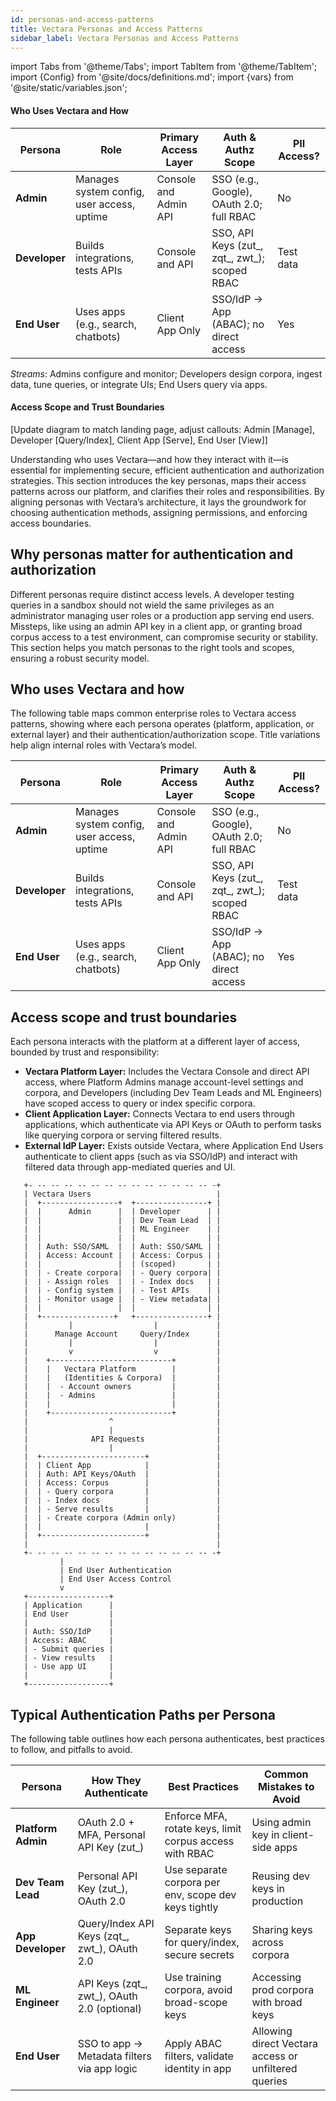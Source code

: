 ```yaml
---
id: personas-and-access-patterns
title: Vectara Personas and Access Patterns
sidebar_label: Vectara Personas and Access Patterns
---
```


import Tabs from '@theme/Tabs';
import TabItem from '@theme/TabItem';
import {Config} from '@site/docs/definitions.md';
import {vars} from '@site/static/variables.json';


#### Who Uses Vectara and How
| Persona   | Role                                      | Primary Access Layer | Auth & Authz Scope                     | PII Access? |
|-----------|-------------------------------------------|----------------------|----------------------------------------|-------------|
| **Admin** | Manages system config, user access, uptime| Console and Admin API| SSO (e.g., Google), OAuth 2.0; full RBAC | No          |
| **Developer** | Builds integrations, tests APIs       | Console and API      | SSO, API Keys (zut_, zqt_, zwt_); scoped RBAC | Test data |
| **End User** | Uses apps (e.g., search, chatbots)     | Client App Only      | SSO/IdP → App (ABAC); no direct access | Yes         |

*Streams*: Admins configure and monitor; Developers design corpora, ingest data, tune queries, or integrate UIs; End Users query via apps.

#### Access Scope and Trust Boundaries
[Update diagram to match landing page, adjust callouts: Admin [Manage], Developer [Query/Index], Client App [Serve], End User [View]]










Understanding who uses Vectara—and how they interact with it—is essential for 
implementing secure, efficient authentication and authorization strategies. 
This section introduces the key personas, maps their access patterns across 
our platform, and clarifies their roles and responsibilities. By aligning personas with Vectara’s architecture, it lays the groundwork for choosing authentication methods, assigning permissions, and enforcing access boundaries.

## Why personas matter for authentication and authorization

Different personas require distinct access levels. A developer testing queries 
in a sandbox should not wield the same privileges as an administrator managing 
user roles or a production app serving end users. Missteps, like using an admin 
API key in a client app, or granting broad corpus access to a test environment, 
can compromise security or stability. This section helps you match personas to 
the right tools and scopes, ensuring a robust security model.

## Who uses Vectara and how

The following table maps common enterprise roles to Vectara access patterns, 
showing where each persona operates (platform, application, or external layer) 
and their authentication/authorization scope. Title variations help align 
internal roles with Vectara’s model.

| Persona   | Role                                      | Primary Access Layer | Auth & Authz Scope                     | PII Access? |
|-----------|-------------------------------------------|----------------------|----------------------------------------|-------------|
| **Admin** | Manages system config, user access, uptime| Console and Admin API| SSO (e.g., Google), OAuth 2.0; full RBAC | No          |
| **Developer** | Builds integrations, tests APIs       | Console and API      | SSO, API Keys (zut_, zqt_, zwt_); scoped RBAC | Test data |
| **End User** | Uses apps (e.g., search, chatbots)     | Client App Only      | SSO/IdP → App (ABAC); no direct access | Yes         |


## Access scope and trust boundaries

Each persona interacts with the platform at a different layer of access, 
bounded by trust and responsibility:

* **Vectara Platform Layer:** Includes the Vectara Console and direct API access, 
  where Platform Admins manage account-level settings and corpora, and Developers 
  (including Dev Team Leads and ML Engineers) have scoped access to query or 
  index specific corpora.
* **Client Application Layer:** Connects Vectara to end users through applications, 
  which authenticate via API Keys or OAuth to perform tasks like querying 
  corpora or serving filtered results.
* **External IdP Layer:** Exists outside Vectara, where Application End Users 
  authenticate to client apps (such as via SSO/IdP) and interact with filtered 
  data through app-mediated queries and UI.

```
   +- -- -- -- -- -- -- -- -- -- -- -- -- -- -+ 
   | Vectara Users                            |
   |  +-----------------+  +----------------+ |
   |  |      Admin      |  | Developer      | | 
   |  |                 |  | Dev Team Lead  | |
   |  |                 |  | ML Engineer    | |
   |  |                 |  |                | |
   |  | Auth: SSO/SAML  |  | Auth: SSO/SAML | |
   |  | Access: Account |  | Access: Corpus | |
   |  |                 |  | (scoped)       | |
   |  | - Create corpora|  | - Query corpora| |
   |  | - Assign roles  |  | - Index docs   | |
   |  | - Config system |  | - Test APIs    | |
   |  | - Monitor usage |  | - View metadata| |
   |  |                 |  |                | |
   |  +----------------+   +----------------+ |
   |         |                  |             |
   |      Manage Account     Query/Index      |
   |         |                  |             |
   |         v                  v             |
   |    +---------------------------+         |
   |    |   Vectara Platform        |         | 
   |    |   (Identities & Corpora)  |         |
   |    |  - Account owners         |         |
   |    |  - Admins                 |         |
   |    |                           |         |
   |    +---------------------------+         |
   |                  ^                       |
   |                  |                       |
   |              API Requests                |
   |                  |                       |
   |  +-----------------------+               |
   |  | Client App            |               | 
   |  | Auth: API Keys/OAuth  |               |
   |  | Access: Corpus        |               |
   |  | - Query corpora       |               |
   |  | - Index docs          |               |
   |  | - Serve results       |               |
   |  | - Create corpora (Admin only)         |
   |  |                       |               |
   |  +-----------------------+               |
   |                                          |
   +- -- -- -- -- -- -- -- -- -- -- -- -- -- -+
           |
           | End User Authentication
           | End User Access Control
           v
   +------------------+
   | Application      |
   | End User         |
   |                  | 
   | Auth: SSO/IdP    |
   | Access: ABAC     |
   | - Submit queries |
   | - View results   |
   | - Use app UI     |
   |                  |
   +------------------+
   ```

## Typical Authentication Paths per Persona

The following table outlines how each persona authenticates, best practices to 
follow, and pitfalls to avoid.

| Persona              | How They Authenticate                          | Best Practices                                      | Common Mistakes to Avoid                     |
|----------------------|------------------------------------------------|----------------------------------------------------|---------------------------------------------|
| **Platform Admin**   | OAuth 2.0 + MFA, Personal API Key (zut_)       | Enforce MFA, rotate keys, limit corpus access with RBAC | Using admin key in client-side apps         |
| **Dev Team Lead**    | Personal API Key (zut_), OAuth 2.0             | Use separate corpora per env, scope dev keys tightly | Reusing dev keys in production              |
| **App Developer**    | Query/Index API Keys (zqt_, zwt_), OAuth 2.0   | Separate keys for query/index, secure secrets       | Sharing keys across corpora                 |
| **ML Engineer**      | API Keys (zqt_, zwt_), OAuth 2.0 (optional)    | Use training corpora, avoid broad-scope keys        | Accessing prod corpora with broad keys      |
| **End User**         | SSO to app → Metadata filters via app logic    | Apply ABAC filters, validate identity in app        | Allowing direct Vectara access or unfiltered queries |


